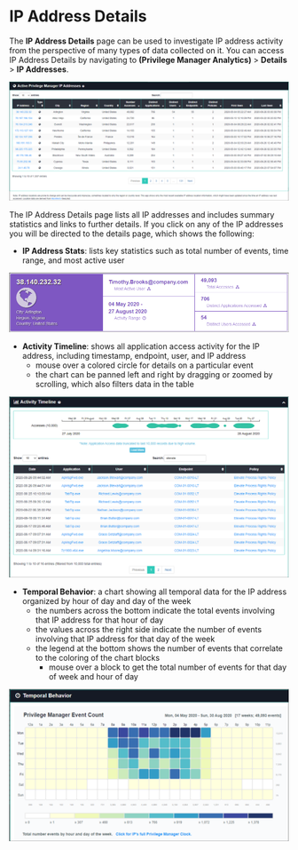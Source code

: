 [title]: # (IP Address Details)
[tags]: # (Privilege Manager,Privileged Behavior Analytics,PBA,Operations,IP Address,Details)
[priority]: # (4610)

# IP Address Details

The **IP Address Details** page can be used to investigate IP address activity from the perspective of many types of data collected on it.
You can access IP Address Details by navigating to **(Privilege Manager Analytics)** > **Details** > **IP Addresses**.

![IP Address List](images/details-ip-addresses.png "IP Address List")

The IP Address Details page lists all IP addresses and includes summary statistics and links to further details.  If you click on any of the IP addresses you will be directed to the details page, which shows the following:

* **IP Address Stats**: lists key statistics such as total number of events, time range, and most active user

![IP Address Statistics](images/details-ip-addresses-stats.png "IP Address Statistics")

* **Activity Timeline**: shows all application access activity for the IP address, including timestamp, endpoint, user, and IP address
  * mouse over a colored circle for details on a particular event
  * the chart can be panned left and right by dragging or zoomed by scrolling, which also filters data in the table

![IP Address Activity](images/details-ip-addresses-activity.png "IP Address Activity")

* **Temporal Behavior**: a chart showing all temporal data for the IP address organized by hour of day and day of the week
  * the numbers across the bottom indicate the total events involving that IP address for that hour of day
  * the values across the right side indicate the number of events involving that IP address for that day of the week
  * the legend at the bottom shows the number of events that correlate to the coloring of the chart blocks
    * mouse over a block to get the total number of events for that day of week and hour of day

![Temporal Behavior](images/details-ip-addresses-temporal.png "Temporal Behavior")
